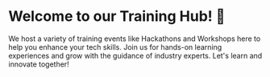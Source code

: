 # Welcome to our Training Hub! 👋

We host a variety of training events like Hackathons and Workshops here to help you enhance your tech skills. Join us for hands-on learning experiences and grow with the guidance of industry experts. Let's learn and innovate together!
